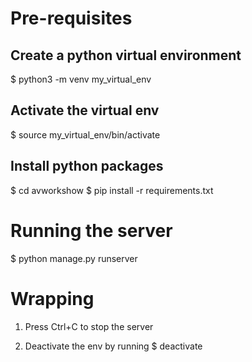 # Pre-requisites
## Create a python virtual environment 
$ python3 -m venv my_virtual_env

## Activate the virtual env
$ source my_virtual_env/bin/activate

## Install python packages
$ cd avworkshow
$ pip install -r requirements.txt

# Running the server
$ python manage.py runserver

# Wrapping
1. Press Ctrl+C to stop the server

2. Deactivate the env by running
$ deactivate
